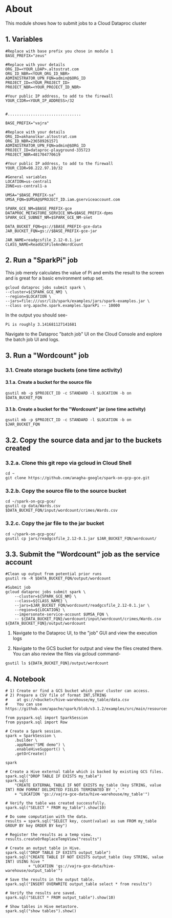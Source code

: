 # About

This module shows how to submit jobs to a Cloud Dataproc cluster

## 1. Variables

```
#Replace with base prefix you chose in module 1
BASE_PREFIX="zeus"  

#Replace with your details
ORG_ID=<YOUR_LDAP>.altostrat.com                              
ORG_ID_NBR=<YOUR_ORG_ID_NBR>
ADMINISTRATOR_UPN_FQN=admin@$ORG_ID 
PROJECT_ID=<YOUR_PROJECT_ID>
PROJECT_NBR=<YOUR_PROJECT_ID_NBR>

#Your public IP address, to add to the firewall
YOUR_CIDR=<YOUR_IP_ADDRESS>/32


#................................

BASE_PREFIX="vajra"  

#Replace with your details
ORG_ID=akhanolkar.altostrat.com                              
ORG_ID_NBR=236589261571
ADMINISTRATOR_UPN_FQN=admin@$ORG_ID 
PROJECT_ID=dataproc-playground-335723
PROJECT_NBR=481704770619

#Your public IP address, to add to the firewall
YOUR_CIDR=98.222.97.10/32

#General variables
LOCATION=us-central1
ZONE=us-central1-a

UMSA="$BASE_PREFIX-sa"
UMSA_FQN=$UMSA@$PROJECT_ID.iam.gserviceaccount.com

SPARK_GCE_NM=$BASE_PREFIX-gce
DATAPROC_METASTORE_SERVICE_NM=$BASE_PREFIX-dpms
SPARK_GCE_SUBNET_NM=$SPARK_GCE_NM-snet

DATA_BUCKET_FQN=gs://$BASE_PREFIX-gce-data
JAR_BUCKET_FQN=gs://$BASE_PREFIX-gce-jar

JAR_NAME=readgcsfile_2.12-0.1.jar
CLASS_NAME=ReadGCSFileAndWordCount
```


## 2. Run a "SparkPi" job
This job merely calculates the value of Pi and emits the result to the screen and is great for a basic environment setup set.

```
gcloud dataproc jobs submit spark \
--cluster=${SPARK_GCE_NM} \
--region=$LOCATION \
--jars=file:///usr/lib/spark/examples/jars/spark-examples.jar \
--class org.apache.spark.examples.SparkPi -- 10000
```

In the output you should see-
```
Pi is roughly 3.141681127141681
```

Navigate to the Dataproc "batch job" UI on the Cloud Console and explore the batch job UI and logs.


## 3. Run a "Wordcount" job

### 3.1. Create storage buckets (one time activity)

#### 3.1.a. Create a bucket for the source file
```
gsutil mb -p $PROJECT_ID -c STANDARD -l $LOCATION -b on $DATA_BUCKET_FQN
```

#### 3.1.b. Create a bucket for the "Wordcount" jar (one time activity)
```
gsutil mb -p $PROJECT_ID -c STANDARD -l $LOCATION -b on $JAR_BUCKET_FQN
```

## 3.2. Copy the source data and jar to the buckets created

### 3.2.a. Clone this git repo via gcloud in Cloud Shell

```
cd ~
git clone https://github.com/anagha-google/spark-on-gcp-gce.git
```

### 3.2.b. Copy the source file to the source bucket

```
cd ~/spark-on-gcp-gce/
gsutil cp data/Wards.csv $DATA_BUCKET_FQN/input/wordcount/crimes/Wards.csv
```

### 3.2.c. Copy the jar file to the jar bucket

```
cd ~/spark-on-gcp-gce/
gsutil cp jars/readgcsfile_2.12-0.1.jar $JAR_BUCKET_FQN/wordcount/
```

## 3.3. Submit the "Wordcount" job as the service account

```
#Clean up output from potential prior runs
gsutil rm -R $DATA_BUCKET_FQN/output/wordcount 

#Submit job
gcloud dataproc jobs submit spark \
    --cluster=${SPARK_GCE_NM} \
    --class=${CLASS_NAME} \
    --jars=$JAR_BUCKET_FQN/wordcount/readgcsfile_2.12-0.1.jar \
    --region=${LOCATION} \
    --impersonate-service-account $UMSA_FQN \
    -- ${DATA_BUCKET_FQN}/wordcount/input/wordcount/crimes/Wards.csv ${DATA_BUCKET_FQN}/output/wordcount 
```

1. Navigate to the Dataproc UI, to the "job" GUI and view the execution logs<br>


2. Navigate to the GCS bucket for output and view the files created there. <br>
You can also review the files via gcloud command-
```
gsutil ls ${DATA_BUCKET_FQN}/output/wordcount 
```


## 4. Notebook 

```
# 1) Create or find a GCS bucket which your cluster can access.
# 2) Prepare a CSV file of format INT,STRING
#    at gs://<bucket>/hive-warehouse/my_table/data.csv
#    You can use https://github.com/apache/spark/blob/v3.1.2/examples/src/main/resources/kv1.txt

from pyspark.sql import SparkSession
from pyspark.sql import Row

# Create a Spark session.
spark = SparkSession \
    .builder \
    .appName("SME demo") \
    .enableHiveSupport() \
    .getOrCreate()

spark
```

```
# Create a Hive external table which is backed by existing GCS files.
spark.sql("DROP TABLE IF EXISTS my_table")
spark.sql(
    "CREATE EXTERNAL TABLE IF NOT EXISTS my_table (key STRING, value INT) ROW FORMAT DELIMITED FIELDS TERMINATED BY ',' "
    + "LOCATION 'gs://vajra-gce-data/hive-warehouse/my_table'")
```

```
# Verify the table was created successfully.
spark.sql("SELECT * FROM my_table").show(10)
```

```
# Do some computation with the data.
results = spark.sql("SELECT key, count(value) as sum FROM my_table GROUP BY key ORDER BY key")

# Register the results as a temp view.
results.createOrReplaceTempView("results")
```

```
# Create an output table in Hive.
spark.sql("DROP TABLE IF EXISTS output_table")
spark.sql("CREATE TABLE IF NOT EXISTS output_table (key STRING, value INT) USING hive "
          + "LOCATION 'gs://vajra-gce-data/hive-warehouse/output_table'")      
```

```
# Save the results in the output table.
spark.sql("INSERT OVERWRITE output_table select * from results")
```

```
# Verify the results are saved.
spark.sql("SELECT * FROM output_table").show(10)
```

```
# Show tables in Hive metastore.
spark.sql("show tables").show()
```
